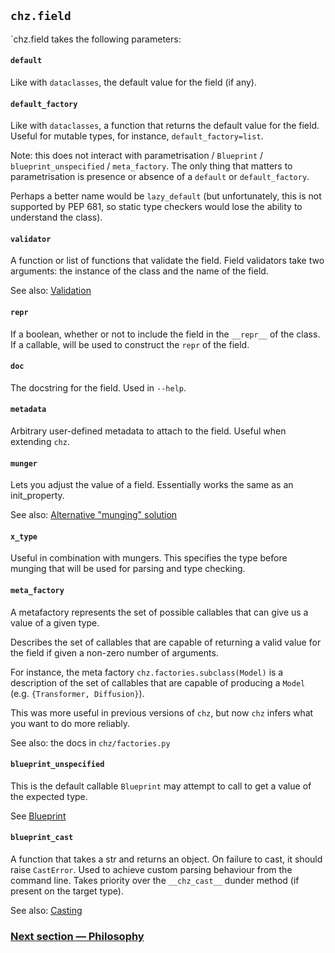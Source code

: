 ## `chz.field`

`chz.field takes the following parameters:

#### `default`

Like with `dataclasses`, the default value for the field (if any).

#### `default_factory`

Like with `dataclasses`, a function that returns the default value for the field.
Useful for mutable types, for instance, `default_factory=list`.

Note: this does not interact with parametrisation / `Blueprint` / `blueprint_unspecified` / `meta_factory`.
The only thing that matters to parametrisation is presence or absence of a
`default` or `default_factory`.

Perhaps a better name would be `lazy_default` (but unfortunately, this is not supported by PEP 681,
so static type checkers would lose the ability to understand the class).

#### `validator`

A function or list of functions that validate the field.
Field validators take two arguments: the instance of the class and the name of the field.

See also: [Validation](./03_validation.md)

#### `repr`

If a boolean, whether or not to include the field in the `__repr__` of the class.
If a callable, will be used to construct the `repr` of the field.

#### `doc`

The docstring for the field. Used in `--help`.

#### `metadata`

Arbitrary user-defined metadata to attach to the field. Useful when extending `chz`.

#### `munger`

Lets you adjust the value of a field. Essentially works the same as an init_property.

See also: [Alternative "munging" solution](./21_post_init.md)

#### `x_type`

Useful in combination with mungers. This specifies the type before munging that
will be used for parsing and type checking.

#### `meta_factory`

A metafactory represents the set of possible callables that can give us a value of a given type.

Describes the set of callables that are capable of returning a valid value for the field if given a
non-zero number of arguments.

For instance, the meta factory `chz.factories.subclass(Model)` is a description of the set of
callables that are capable of producing a `Model` (e.g. `{Transformer, Diffusion}`).

This was more useful in previous versions of `chz`, but now `chz` infers what you want to do
more reliably.

See also: the docs in `chz/factories.py`

#### `blueprint_unspecified`

This is the default callable `Blueprint` may attempt to call to get a value of the expected type.

See [Blueprint](./05_blueprint.md#blueprint_unspecified)

#### `blueprint_cast`

A function that takes a str and returns an object. On failure to cast,
it should raise `CastError`. Used to achieve custom parsing behaviour from the command
line. Takes priority over the `__chz_cast__` dunder method (if present on the
target type).

See also: [Casting](./04_command_line.md#casting)

### [Next section — Philosophy](./91_philosophy.md)
